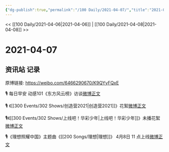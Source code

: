```yaml
---
{"dg-publish":true,"permalink":"/100 Daily/2021-04-07/","title":"2021-04-07","created":"2023-04-09T15:38:49.560+08:00","updated":"2023-04-09T15:39:16.991+08:00"}
---
```



<< [[100 Daily/2021-04-06\|2021-04-06]] | [[100 Daily/2021-04-08\|2021-04-08]] >>

# 2021-04-07

## 资讯站 记录

原博链接: https://weibo.com/6466290670/K9QYyFQxE

🎙️ 每日早安
动感101《东方风云榜》访谈[微博正文](https://m.weibo.cn/6466290670/4623262304961828)

🎙️ 《[[300 Events/302 Shows/创造营2021\|创造营2021]]》花絮[微博正文](https://m.weibo.cn/6466290670/4623356274148847)

🎙️《[[300 Events/302 Shows/上线吧！华彩少年\|上线吧！华彩少年]]》未播花絮[微博正文](https://m.weibo.cn/6466290670/4623324750285990)

🎙️《理想照耀中国》主题曲《[[200 Songs/理想\|理想]]》
4月8日 11 点上线[微博正文](https://m.weibo.cn/6466290670/4623304953169653)
